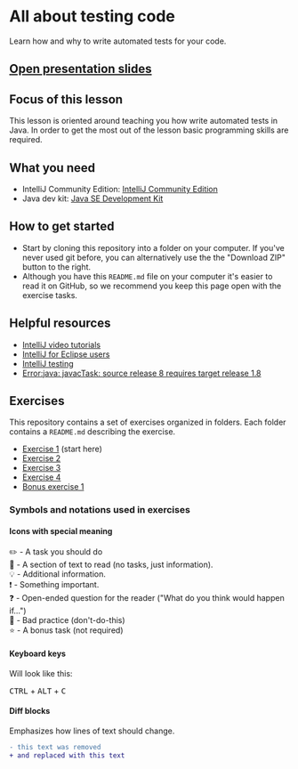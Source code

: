 # All about testing code

Learn how and why to write automated tests for your code.

## [Open presentation slides](https://docs.google.com/presentation/d/1M973PhmRW7lqqUoPwYqbWzw1luLgqravQKb8-u9_kz4)

## Focus of this lesson
This lesson is oriented around teaching you how write automated tests in Java. In order to get the most out of the lesson basic programming skills are required.

## What you need
- IntelliJ Community Edition: [IntelliJ Community Edition](https://www.jetbrains.com/idea/download/)
- Java dev kit: [Java SE Development Kit](https://www.oracle.com/technetwork/java/javase/downloads/index.html)

## How to get started

* Start by cloning this repository into a folder on your computer. If you've never used git before, you can alternatively use the the "Download ZIP" button to the right.
* Although you have this `README.md` file on your computer it's easier to read it on GitHub, so we recommend you keep this page open with the exercise tasks.

## Helpful resources
- [IntelliJ video tutorials](https://www.jetbrains.com/idea/documentation/)
- [IntelliJ for Eclipse users](https://www.jetbrains.com/help/idea/2016.3/eclipse.html)
- [IntelliJ testing](https://www.jetbrains.com/help/idea/2016.3/testing.html)
- [Error:java: javacTask: source release 8 requires target release 1.8](https://stackoverflow.com/questions/29888592/errorjava-javactask-source-release-8-requires-target-release-1-8)

## Exercises
This repository contains a set of exercises organized in folders. Each folder contains a `README.md` describing the exercise.

- [Exercise 1](exercise-1/) (start here)
- [Exercise 2](exercise-2/)
- [Exercise 3](exercise-3/)
- [Exercise 4](exercise-4/)
- [Bonus exercise 1](exercise-5/)

### Symbols and notations used in exercises

#### Icons with special meaning

:pencil2: - A task you should do  
:book: - A section of text to read (no tasks, just information).  
:bulb: - Additional information.  
:exclamation: - Something important.  
:question: - Open-ended question for the reader ("What do you think would happen if...")  
:poop: - Bad practice (don't-do-this)  
:star: - A bonus task (not required)  

#### Keyboard keys

Will look like this:

<kbd>CTRL</kbd> + <kbd>ALT</kbd> + <kbd>C</kbd>

#### Diff blocks

Emphasizes how lines of text should change.

```diff
- this text was removed
+ and replaced with this text
```
